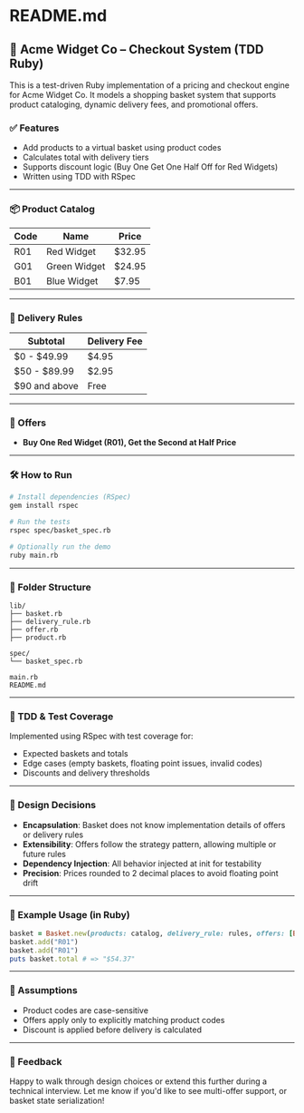 # README.md

## 🧾 Acme Widget Co – Checkout System (TDD Ruby)

This is a test-driven Ruby implementation of a pricing and checkout engine for Acme Widget Co. It models a shopping basket system that supports product cataloging, dynamic delivery fees, and promotional offers.

### ✅ Features
- Add products to a virtual basket using product codes
- Calculates total with delivery tiers
- Supports discount logic (Buy One Get One Half Off for Red Widgets)
- Written using TDD with RSpec

---

### 📦 Product Catalog
| Code | Name         | Price  |
|------|--------------|--------|
| R01  | Red Widget   | $32.95 |
| G01  | Green Widget | $24.95 |
| B01  | Blue Widget  | $7.95  |

---

### 🚚 Delivery Rules
| Subtotal         | Delivery Fee |
|------------------|---------------|
| $0 - $49.99      | $4.95         |
| $50 - $89.99     | $2.95         |
| $90 and above    | Free          |

---

### 🎁 Offers
- **Buy One Red Widget (R01), Get the Second at Half Price**

---

### 🛠 How to Run
```bash
# Install dependencies (RSpec)
gem install rspec

# Run the tests
rspec spec/basket_spec.rb

# Optionally run the demo
ruby main.rb
```

---

### 📁 Folder Structure
```
lib/
├── basket.rb
├── delivery_rule.rb
├── offer.rb
├── product.rb

spec/
└── basket_spec.rb

main.rb
README.md
```

---

### 🧪 TDD & Test Coverage
Implemented using RSpec with test coverage for:
- Expected baskets and totals
- Edge cases (empty baskets, floating point issues, invalid codes)
- Discounts and delivery thresholds

---

### 🧠 Design Decisions
- **Encapsulation**: Basket does not know implementation details of offers or delivery rules
- **Extensibility**: Offers follow the strategy pattern, allowing multiple or future rules
- **Dependency Injection**: All behavior injected at init for testability
- **Precision**: Prices rounded to 2 decimal places to avoid floating point drift

---

### 📌 Example Usage (in Ruby)
```ruby
basket = Basket.new(products: catalog, delivery_rule: rules, offers: [BuyOneGetHalfOff.new("R01")])
basket.add("R01")
basket.add("R01")
puts basket.total # => "$54.37"
```

---

### 🙋 Assumptions
- Product codes are case-sensitive
- Offers apply only to explicitly matching product codes
- Discount is applied before delivery is calculated

---

### 💬 Feedback
Happy to walk through design choices or extend this further during a technical interview. Let me know if you'd like to see multi-offer support, or basket state serialization!
